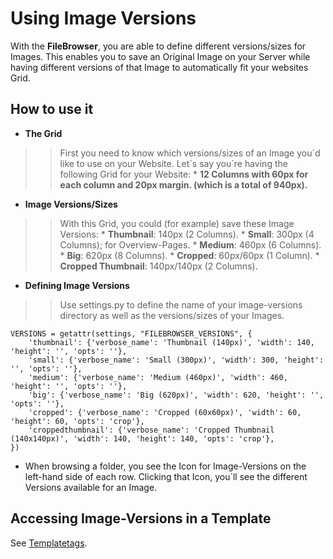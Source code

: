 # Using Image Versions #

With the **FileBrowser**, you are able to define different versions/sizes for Images. This enables you to save an Original Image on your Server while having different versions of that Image to automatically fit your websites Grid.

## How to use it ##

  * **The Grid**
> > First you need to know which versions/sizes of an Image you´d like to use on your Website. Let´s say you´re having the following Grid for your Website:
    * **12 Columns with 60px for each column and 20px margin. (which is a total of 940px).**

  * **Image Versions/Sizes**
> > With this Grid, you could (for example) save these Image Versions:
    * **Thumbnail**: 140px (2 Columns).
    * **Small**: 300px (4 Columns); for Overview-Pages.
    * **Medium**: 460px (6 Columns).
    * **Big**: 620px (8 Columns).
    * **Cropped**: 60px/60px (1 Column).
    * **Cropped Thumbnail**: 140px/140px (2 Columns).

  * **Defining Image Versions**
> > Use settings.py to define the name of your image-versions directory as well as the versions/sizes of your Images.
```
VERSIONS = getattr(settings, "FILEBROWSER_VERSIONS", {
    'thumbnail': {'verbose_name': 'Thumbnail (140px)', 'width': 140, 'height': '', 'opts': ''},
    'small': {'verbose_name': 'Small (300px)', 'width': 300, 'height': '', 'opts': ''},
    'medium': {'verbose_name': 'Medium (460px)', 'width': 460, 'height': '', 'opts': ''},
    'big': {'verbose_name': 'Big (620px)', 'width': 620, 'height': '', 'opts': ''},
    'cropped': {'verbose_name': 'Cropped (60x60px)', 'width': 60, 'height': 60, 'opts': 'crop'},
    'croppedthumbnail': {'verbose_name': 'Cropped Thumbnail (140x140px)', 'width': 140, 'height': 140, 'opts': 'crop'},
})
```
  * When browsing a folder, you see the Icon for Image-Versions on the left-hand side of each row. Clicking that Icon, you´ll see the different Versions available for an Image.


## Accessing Image-Versions in a Template ##

See [Templatetags](templatetags.md).